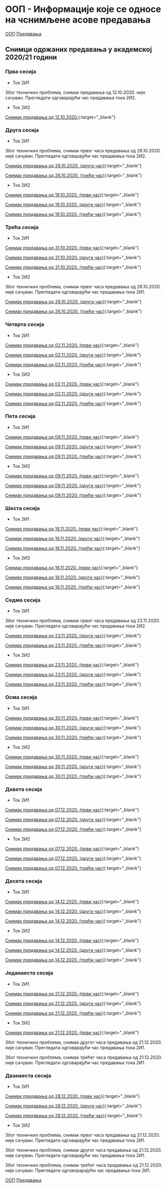 # ООП - Информације које се односе на чснимљене асове предавања

[ООП](../../README.md) [Предавања](../README-2020-21.md)

## Снимци одржаних предавања у академској 2020/21 години

### Прва сесија

- Ток 2И1

Због техничких проблема, снимак предавања од 12.10.2020. није сачуван.
Прегледати одговарајући час предавања тока 2И2.

- Ток 2И2

[Снимак предавања од 12.10.2020.](https://youtu.be/VKYgOMRQrI8){:target="_blank"}

### Друга сесија

- Ток 2И1

Због техничких проблема, снимак првог часа предавања од 26.10.2020. није сачуван.
Прегледати одговарајући час предавања тока 2И2.

[Снимак предавања од 26.10.2020. (други час)](https://youtu.be/XrH-fQCs0Js){:target="_blank"}

[Снимак предавања од 26.10.2020. (трећи час)](https://youtu.be/fOXUYd051_s){:target="_blank"}

- Ток 2И2

[Снимак предавања од 19.10.2020. (први час)](https://youtu.be/Wpjtyzz1RNk){:target="_blank"}

[Снимак предавања од 19.10.2020. (други час)](https://youtu.be/9WtCq21miD4){:target="_blank"}

[Снимак предавања од 19.10.2020. (трећи час)](https://youtu.be/dumWPA_5yhk){:target="_blank"}

### Трећа сесија

- Ток 2И1

[Снимак предавања од 31.10.2020. (први час)](https://youtu.be/xTlBHBjdeX4){:target="_blank"}

[Снимак предавања од 31.10.2020. (други час)](https://youtu.be/95LXunAOCR8){:target="_blank"}

[Снимак предавања од 31.10.2020. (трећи час)](https://youtu.be/MKh6oFLGib8){:target="_blank"}

- Ток 2И2

Због техничких проблема, снимак првог часа предавања од 26.10.2020. није сачуван.
Прегледати одговарајући час предавања тока 2И1.

[Снимак предавања од 26.10.2020. (други час)](https://youtu.be/GUbMN_TFf0U){:target="_blank"}

[Снимак предавања од 26.10.2020. (трећи час)](https://youtu.be/7gaxCDBtYj8){:target="_blank"}

### Четврта сесија

- Ток 2И1

[Снимак предавања од 02.11.2020. (први час)](https://youtu.be/S2hBKsSNyjE){:target="_blank"}

[Снимак предавања од 02.11.2020. (други час)](https://youtu.be/flQOPUZRx2I){:target="_blank"}

[Снимак предавања од 02.11.2020. (трећи час)](https://youtu.be/sFiZcOjAuw0){:target="_blank"}

- Ток 2И2

[Снимак предавања од 02.11.2020. (први час)](https://youtu.be/AcJi-J_5sH4){:target="_blank"}

[Снимак предавања од 02.11.2020. (други час)](https://youtu.be/e15rkilkcN0){:target="_blank"}

[Снимак предавања од 02.11.2020. (трећи час)](https://youtu.be/FDoYYV7DH-0){:target="_blank"}

### Пета сесија

- Ток 2И1

[Снимак предавања од 09.11.2020. (први час)](https://youtu.be/Q-d37RSVwWs){:target="_blank"}

[Снимак предавања од 09.11.2020. (други час)](https://youtu.be/nA8ro_yJLjc){:target="_blank"}

[Снимак предавања од 09.11.2020. (трећи час)](https://youtu.be/AYTDXuiMHr0){:target="_blank"}

- Ток 2И2

[Снимак предавања од 09.11.2020. (први час)](https://youtu.be/hZ9eXtCqg8U){:target="_blank"}

[Снимак предавања од 09.11.2020. (други час)](https://youtu.be/HDziz7LoH-o){:target="_blank"}

[Снимак предавања од 09.11.2020. (трећи час)](https://youtu.be/OJjx_ArLCfE){:target="_blank"}

### Шеста сесија

- Ток 2И1

[Снимак предавања од 16.11.2020. (први час)](https://youtu.be/6VAkwjpWN9w){:target="_blank"}

[Снимак предавања од 16.11.2020. (други час)](https://youtu.be/Jkgvs5gKvGg){:target="_blank"}

[Снимак предавања од 16.11.2020. (трећи час)](https://youtu.be/BeOz_Np7YZ4){:target="_blank"}

- Ток 2И2

[Снимак предавања од 16.11.2020. (први час)](https://youtu.be/XZD5qh_dIZw){:target="_blank"}

[Снимак предавања од 16.11.2020. (други час)](https://youtu.be/TnInHa0Cex4){:target="_blank"}

[Снимак предавања од 16.11.2020. (трећи час)](https://youtu.be/aWTv8Omk6AM){:target="_blank"}

### Седма сесија

- Ток 2И1

Због техничких проблема, снимак првог часа предавања од 23.11.2020. није сачуван.
Прегледати одговарајући час предавања тока 2И2.

[Снимак предавања од 23.11.2020. (други час)](https://youtu.be/iX0hSmg-WoE){:target="_blank"}

[Снимак предавања од 23.11.2020. (трећи час)](https://youtu.be/Yzc9H9f7mLs){:target="_blank"}

- Ток 2И2

[Снимак предавања од 23.11.2020. (први час)](https://youtu.be/MdfH5uT9PDY){:target="_blank"}

[Снимак предавања од 23.11.2020. (други час)](https://youtu.be/bEl3IkyeCjM){:target="_blank"}

[Снимак предавања од 23.11.2020. (трећи час)](https://youtu.be/m0VXfOhPSYQ){:target="_blank"}

### Осма сесија

- Ток 2И1

[Снимак предавања од 30.11.2020. (први час)](https://youtu.be/m-LwAKe_5Dw){:target="_blank"}

[Снимак предавања од 30.11.2020. (други час)](https://youtu.be/tq8LaT40WyE){:target="_blank"}

[Снимак предавања од 30.11.2020. (трећи час)](https://youtu.be/UlEgoAk52fA){:target="_blank"}

- Ток 2И2

[Снимак предавања од 30.11.2020. (први час)](https://youtu.be/et_Ij6OEJnk){:target="_blank"}

[Снимак предавања од 30.11.2020. (други час)](https://youtu.be/-Udu9w82E9o){:target="_blank"}

[Снимак предавања од 30.11.2020. (трећи час)](https://youtu.be/bOS4Qn9bfnI){:target="_blank"}

### Девета сесија

- Ток 2И1

[Снимак предавања од 07.12.2020. (први час)](https://youtu.be/XpPySFOZh9M){:target="_blank"}

[Снимак предавања од 07.12.2020. (други час)](https://youtu.be/Y64Hg17iH6A){:target="_blank"}

[Снимак предавања од 07.12.2020. (трећи час)](https://youtu.be/abb0Qpj3DjE){:target="_blank"}

- Ток 2И2

[Снимак предавања од 07.12.2020. (први час)](https://youtu.be/BFELVm4p98k){:target="_blank"}

[Снимак предавања од 07.12.2020. (други час)](https://youtu.be/GJR0b5lhch0){:target="_blank"}

[Снимак предавања од 07.12.2020. (трећи час)](https://youtu.be/NCXaW2scGZI){:target="_blank"}

### Десета сесија

- Ток 2И1

[Снимак предавања од 14.12.2020. (први час)](https://youtu.be/k0CI7gWEiu0){:target="_blank"}

[Снимак предавања од 14.12.2020. (други час)](https://youtu.be/1fx9NCUVsYQ){:target="_blank"}

[Снимак предавања од 14.12.2020. (трећи час)](https://youtu.be/tqOlgdS_c28){:target="_blank"}

- Ток 2И2

[Снимак предавања од 14.12.2020. (први час)](https://youtu.be/QNE-DaOI8Co){:target="_blank"}

[Снимак предавања од 14.12.2020. (други час)](https://youtu.be/MpN8wqNsMNM){:target="_blank"}

[Снимак предавања од 14.12.2020. (трећи час)](https://youtu.be/z7ecHafQQc8){:target="_blank"}

### Једанаеста сесија

- Ток 2И1

[Снимак предавања од 21.12.2020. (први час)](https://youtu.be/tHx8wa9nlWw){:target="_blank"}

[Снимак предавања од 21.12.2020. (други час)](https://youtu.be/0CKJW2R01Ss){:target="_blank"}

[Снимак предавања од 21.12.2020. (трећи час)](https://youtu.be/o8GOO5Ib2NQ){:target="_blank"}

- Ток 2И2

[Снимак предавања од 21.12.2020. (први час)](https://youtu.be/YUQXkPbG9LE){:target="_blank"}

Због техничких проблема, снимак другог часа предавања од 21.12.2020. није сачуван.
Прегледати одговарајући час предавања тока 2И1.

Због техничких проблема, снимак трећег часа предавања од 21.12.2020. није сачуван.
Прегледати одговарајући час предавања тока 2И1.

### Дванаеста сесија

- Ток 2И1

[Снимак предавања од 28.12.2020. (први час)](https://youtu.be/9wGDjobzroU){:target="_blank"}

[Снимак предавања од 28.12.2020. (други час)](https://youtu.be/TKvUUXn7xK4){:target="_blank"}

[Снимак предавања од 28.12.2020. (трећи час)](https://youtu.be/uAXYKh_26jw){:target="_blank"}

- Ток 2И2

Због техничких проблема, снимак првог часа предавања од 21.12.2020. није сачуван.
Прегледати одговарајући час предавања тока 2И1.

Због техничких проблема, снимак другог часа предавања од 21.12.2020. није сачуван.
Прегледати одговарајући час предавања тока 2И1.

Због техничких проблема, снимак трећег часа предавања од 21.12.2020. није сачуван.
Прегледати одговорарајући час предавања тока 2И1.

[ООП](../../README.md) [Предавања](../README-2021-22.md)